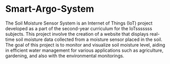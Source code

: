# Smart-Argo-System
The Soil Moisture Sensor System is an Internet of Things (IoT) project developed as a part of the second-year curriculum for the IoTsssssss subjects. This project involve the creation of a website that displays real-time soil moisture data collected from a moisture sensor placed  in the soil. The goal of this project is to monitor and visualize soil moisture level, aiding in efficient water management for various applications such as agriculture, gardening, and also with the environmental monitorings.

